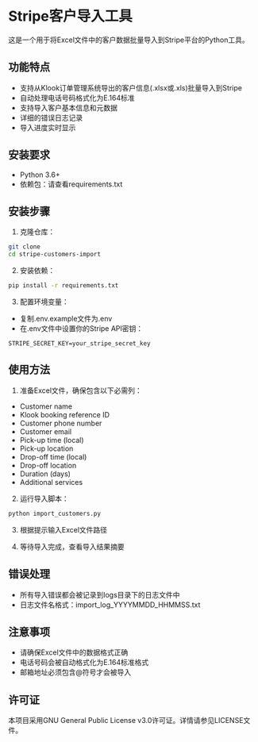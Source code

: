 # Stripe客户导入工具

这是一个用于将Excel文件中的客户数据批量导入到Stripe平台的Python工具。

## 功能特点

- 支持从Klook订单管理系统导出的客户信息(.xlsx或.xls)批量导入到Stripe
- 自动处理电话号码格式化为E.164标准
- 支持导入客户基本信息和元数据
- 详细的错误日志记录
- 导入进度实时显示

## 安装要求

- Python 3.6+
- 依赖包：请查看requirements.txt

## 安装步骤

1. 克隆仓库：
```bash
git clone 
cd stripe-customers-import
```

2. 安装依赖：
```bash
pip install -r requirements.txt
```

3. 配置环境变量：
- 复制.env.example文件为.env
- 在.env文件中设置你的Stripe API密钥：
```
STRIPE_SECRET_KEY=your_stripe_secret_key
```

## 使用方法

1. 准备Excel文件，确保包含以下必需列：
- Customer name
- Klook booking reference ID
- Customer phone number
- Customer email
- Pick-up time (local)
- Pick-up location
- Drop-off time (local)
- Drop-off location
- Duration (days)
- Additional services

2. 运行导入脚本：
```bash
python import_customers.py
```

3. 根据提示输入Excel文件路径

4. 等待导入完成，查看导入结果摘要

## 错误处理

- 所有导入错误都会被记录到logs目录下的日志文件中
- 日志文件名格式：import_log_YYYYMMDD_HHMMSS.txt

## 注意事项

- 请确保Excel文件中的数据格式正确
- 电话号码会被自动格式化为E.164标准格式
- 邮箱地址必须包含@符号才会被导入

## 许可证

本项目采用GNU General Public License v3.0许可证。详情请参见LICENSE文件。